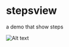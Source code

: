 # stepsview
a demo that show steps

![Alt text](/Users/yeyao/Desktop/Screenshot_2016-08-09-16-54-21-968_com.mrebollob.stepsview.png?raw=true "Renderings")
